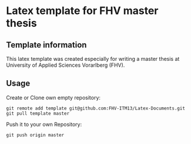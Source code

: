 Latex template for FHV master thesis
===============

## Template information

This latex template was created especially for writing a master thesis at  University of Applied Sciences Vorarlberg (FHV).

## Usage

Create or Clone own empty repository:

```
git remote add template git@github.com:FHV-ITM13/Latex-Documents.git
git pull template master
```

Push it to your own Repository:

```
git push origin master
```
